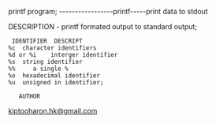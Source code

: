 printf program;
-----------------printf-----print data to stdout

DESCRIPTION - printf formated output to standard output;

     IDENTIFIER  DESCRIPT
	%c	character identifiers
	%d or %i	interger identifier
	%s	string identifier
	%%     a single %
	%o	hexadecimal identifier
	%u	unsigned in identifier;

       AUTHOR
  <kiptooharon.hk@gmail.com>
